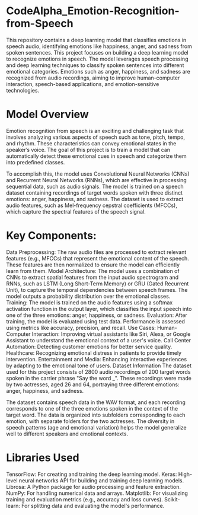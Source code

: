 # CodeAlpha_Emotion-Recognition-from-Speech
This repository contains a deep learning model that classifies emotions in speech audio, identifying emotions like happiness, anger, and sadness from spoken sentences. This project focuses on building a deep learning model to recognize emotions in speech. The model leverages speech processing and deep learning techniques to classify spoken sentences into different emotional categories. Emotions such as anger, happiness, and sadness are recognized from audio recordings, aiming to improve human-computer interaction, speech-based applications, and emotion-sensitive technologies.

# Model Overview
Emotion recognition from speech is an exciting and challenging task that involves analyzing various aspects of speech such as tone, pitch, tempo, and rhythm. These characteristics can convey emotional states in the speaker’s voice. The goal of this project is to train a model that can automatically detect these emotional cues in speech and categorize them into predefined classes.

To accomplish this, the model uses Convolutional Neural Networks (CNNs) and Recurrent Neural Networks (RNNs), which are effective in processing sequential data, such as audio signals. The model is trained on a speech dataset containing recordings of target words spoken with three distinct emotions: anger, happiness, and sadness. The dataset is used to extract audio features, such as Mel-frequency cepstral coefficients (MFCCs), which capture the spectral features of the speech signal.

# Key Components:
Data Preprocessing:
The raw audio files are processed to extract relevant features (e.g., MFCCs) that represent the emotional content of the speech. These features are then normalized to ensure the model can efficiently learn from them.
Model Architecture:
The model uses a combination of CNNs to extract spatial features from the input audio spectrogram and RNNs, such as LSTM (Long Short-Term Memory) or GRU (Gated Recurrent Unit), to capture the temporal dependencies between speech frames. The model outputs a probability distribution over the emotional classes.
Training:
The model is trained on the audio features using a softmax activation function in the output layer, which classifies the input speech into one of the three emotions: anger, happiness, or sadness.
Evaluation:
After training, the model is evaluated using test data. Performance is assessed using metrics like accuracy, precision, and recall.
Use Cases:
Human-Computer Interaction: Improving virtual assistants like Siri, Alexa, or Google Assistant to understand the emotional context of a user's voice.
Call Center Automation: Detecting customer emotions for better service quality.
Healthcare: Recognizing emotional distress in patients to provide timely intervention.
Entertainment and Media: Enhancing interactive experiences by adapting to the emotional tone of users.
Dataset Information
The dataset used for this project consists of 2800 audio recordings of 200 target words spoken in the carrier phrase "Say the word _". These recordings were made by two actresses, aged 26 and 64, portraying three different emotions: anger, happiness, and sadness.

The dataset contains speech data in the WAV format, and each recording corresponds to one of the three emotions spoken in the context of the target word. The data is organized into subfolders corresponding to each emotion, with separate folders for the two actresses. The diversity in speech patterns (age and emotional variation) helps the model generalize well to different speakers and emotional contexts.

# Libraries Used
TensorFlow: For creating and training the deep learning model.
Keras: High-level neural networks API for building and training deep learning models.
Librosa: A Python package for audio processing and feature extraction.
NumPy: For handling numerical data and arrays.
Matplotlib: For visualizing training and evaluation metrics (e.g., accuracy and loss curves).
Scikit-learn: For splitting data and evaluating the model's performance.

